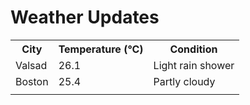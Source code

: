 # Weather Updates

<!-- WEATHER-UPDATE-START -->
<table><tr><th>City</th><th>Temperature (°C)</th><th>Condition</th></tr><tr><td>Valsad</td><td>26.1</td><td>Light rain shower</td></tr><tr><td>Boston</td><td>25.4</td><td>Partly cloudy</td></tr><tr><td></td><td></td><td></td></tr></table>
<!-- WEATHER-UPDATE-END -->
